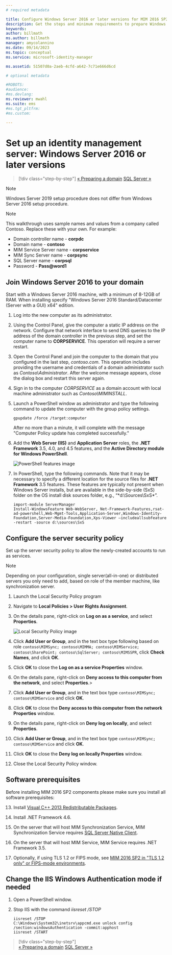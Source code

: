```yaml
---
# required metadata

title: Configure Windows Server 2016 or later versions for MIM 2016 SP2 | Microsoft Docs
description: Get the steps and minimum requirements to prepare Windows Server 2016 or later versions to work with MIM 2016 SP2.
keywords:
author: billmath
ms.author: billmath
manager: amycolannino
ms.date: 09/14/2023
ms.topic: conceptual
ms.service: microsoft-identity-manager

ms.assetid: 51507d0a-2aeb-4cfd-a642-7c71e666d6cd

# optional metadata

#ROBOTS:
#audience:
#ms.devlang:
ms.reviewer: mwahl
ms.suite: ems
#ms.tgt_pltfrm:
#ms.custom:

---
```


# Set up an identity management server: Windows Server 2016 or later versions

> [!div class="step-by-step"]
> [« Preparing a domain](preparing-domain.md)
> [SQL Server »](prepare-server-sql2016.md)
> 

> [!NOTE]
> Windows Server 2019 setup procedure does not differ from Windows Server 2016 setup procedure.


> [!NOTE]
> This walkthrough uses sample names and values from a company called Contoso. Replace these with your own. For example:
> - Domain controller name - **corpdc**
> - Domain name - **contoso**
> - MIM Service Server name - **corpservice**
> - MIM Sync Server name - **corpsync**
> - SQL Server name - **corpsql**
> - Password - <strong>Pass@word1</strong>

## Join Windows Server 2016 to your domain

Start with a Windows Server 2016 machine, with a minimum of 8-12GB of RAM. When installing specify "Windows Server 2016 Standard/Datacenter (Server with a GUI) x64" edition.

1. Log into the new computer as its administrator.

2. Using the Control Panel, give the computer a static IP address on the network. Configure that network interface to send DNS queries to the IP address of the domain controller in the previous step, and set the computer name to **CORPSERVICE**.  This operation will require a server restart.

3. Open the Control Panel and join the computer to the domain that you configured in the last step, *contoso.com*.  This operation includes providing the username and credentials of a domain administrator such as *Contoso\Administrator*.  After the welcome message appears, close the dialog box and restart this server again.

4. Sign in to the computer *CORPSERVICE* as a domain account with local machine administrator such as *Contoso\MIMINSTALL*.


5. Launch a PowerShell window as administrator and type the following command to update the computer with the group policy settings.

    ```
    gpupdate /force /target:computer
    ```

    After no more than a minute, it will complete with the message "Computer Policy update has completed successfully."

6. Add the **Web Server (IIS)** and **Application Server** roles, the **.NET Framework** 3.5, 4.0, and 4.5 features, and the **Active Directory module for Windows PowerShell**.

    ![PowerShell features image](media/MIM-DeployWS2.png)

7. In PowerShell, type the following commands. Note that it may be necessary to specify a different location for the source files for **.NET Framework** 3.5 features. These features are typically not present when Windows Server installs, but are available in the side-by-side (SxS) folder on the OS install disk sources folder, e.g., “*d:\Sources\SxS\*”.

    ```
    import-module ServerManager
    Install-WindowsFeature Web-WebServer, Net-Framework-Features,rsat-ad-powershell,Web-Mgmt-Tools,Application-Server,Windows-Identity-Foundation,Server-Media-Foundation,Xps-Viewer –includeallsubfeature -restart -source d:\sources\SxS
    ```

## Configure the server security policy

Set up the server security policy to allow the newly-created accounts to run as services.
> [!NOTE] 
> Depending on your configuration, single server(all-in-one) or distributed servers you only need to add, based on role of the member machine, like synchronization server. 

1. Launch the Local Security Policy program

2. Navigate to **Local Policies > User Rights Assignment**.

3. On the details pane, right-click on **Log on as a service**, and select **Properties**.

    ![Local Security Policy image](media/MIM-DeployWS3.png)

4. Click **Add User or Group**, and in the text box type following based on role `contoso\MIMSync; contoso\MIMMA; contoso\MIMService; contoso\SharePoint; contoso\SqlServer; contoso\MIMSSPR`, click **Check Names**, and click **OK**.

5. Click **OK** to close the **Log on as a service Properties** window.

6.  On the details pane, right-click on **Deny access to this computer from the network**, and select **Properties**.>

7. Click **Add User or Group**, and in the text box type `contoso\MIMSync; contoso\MIMService` and click **OK**.

8. Click **OK** to close the **Deny access to this computer from the network Properties** window.

9. On the details pane, right-click on **Deny log on locally**, and select **Properties**.

10. Click **Add User or Group**, and in the text box type `contoso\MIMSync; contoso\MIMService` and click **OK**.

11. Click **OK** to close the **Deny log on locally Properties** window.

12. Close the Local Security Policy window.

## Software prerequisites

Before installing MIM 2016 SP2 components please make sure you install all software prerequisites:

13. Install [Visual C++ 2013 Redistributable Packages](https://www.microsoft.com/download/details.aspx?id=40784).

14. Install .NET Framework 4.6.

15. On the server that will host MIM Synchronization Service, MIM Synchronization Service requires [SQL Server Native Client](https://www.microsoft.com/download/details.aspx?id=50402).

16. On the server that will host MIM Service, MIM Service requires .NET Framework 3.5.

17. Optionally, if using TLS 1.2 or FIPS mode, see [MIM 2016 SP2 in "TLS 1.2 only" or FIPS-mode environments](preparing-tls.md).

## Change the IIS Windows Authentication mode if needed

1.  Open a PowerShell window.

2.  Stop IIS with the command *iisreset /STOP*

    ```
    iisreset /STOP
    C:\Windows\System32\inetsrv\appcmd.exe unlock config /section:windowsAuthentication -commit:apphost
    iisreset /START
    ```

> [!div class="step-by-step"]  
> [« Preparing a domain](preparing-domain.md)
> [SQL Server »](prepare-server-sql2016.md)

